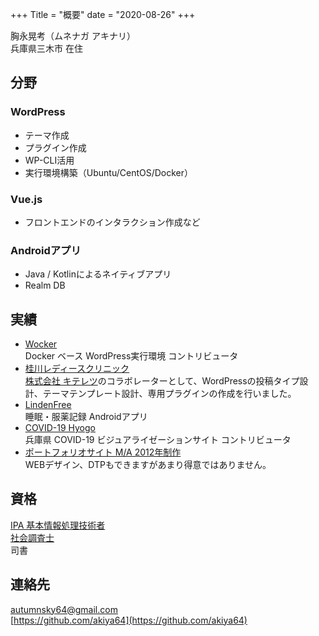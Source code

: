 +++
Title = "概要"
date = "2020-08-26"
+++

胸永晃考（ムネナガ アキナリ）   
兵庫県三木市 在住

## 分野

### WordPress

* テーマ作成
* プラグイン作成
* WP-CLI活用
* 実行環境構築（Ubuntu/CentOS/Docker）

### Vue.js
* フロントエンドのインタラクション作成など

### Androidアプリ

* Java / Kotlinによるネイティブアプリ
* Realm DB

## 実績

* [Wocker](https://wckr.github.io/)   
  Docker ベース WordPress実行環境 コントリビュータ
* [桂川レディースクリニック](https://katsuragawa-lc.com/)   
  [株式会社 キテレツ](https://kiteretz.com/)のコラボレーターとして、WordPressの投稿タイプ設計、テーマテンプレート設計、専用プラグインの作成を行いました。
* [LindenFree](https://play.google.com/store/apps/details?id=systems.autumnsky.linden_free)   
  睡眠・服薬記録 Androidアプリ  
* [COVID-19 Hyogo](https://covid-hyogo.now.sh/)   
  兵庫県 COVID-19 ビジュアライゼーションサイト コントリビュータ
* [ポートフォリオサイト M/A 2012年制作](https://autumnsky.systems/ma/)  
  WEBデザイン、DTPもできますがあまり得意ではありません。

## 資格
[IPA 基本情報処理技術者](https://www.jitec.ipa.go.jp/1_11seido/fe.html)  
[社会調査士](http://jasr.or.jp/participation/what_sr.html)  
司書  

## 連絡先
[autumnsky64@gmail.com](mailto:autumnsky64@gmail)  
[https://github.com/akiya64](https://github.com/akiya64)
